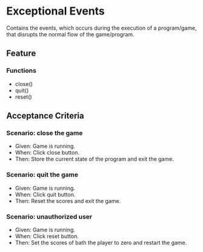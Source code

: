 # Exceptional Events
  Contains the events, which occurs during the execution of a program/game, that disrupts the normal flow of the game/program.
  

## Feature

### Functions
- close()
- quit()
- reset()

## Acceptance Criteria

### Scenario: close the game
- Given: Game is running. 
- When: Click close button.
- Then: Store the current state of the program and exit the game.

### Scenario: quit the game
- Given: Game is running. 
- When: Click quit button.
- Then: Reset the scores and exit the game.

### Scenario: unauthorized user
- Given: Game is running. 
- When: Click reset button.
- Then: Set the scores of bath the player to zero and restart the game.

